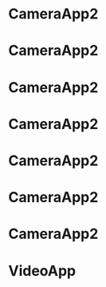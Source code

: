 # CameraApp2
# CameraApp2
# CameraApp2
# CameraApp2
# CameraApp2
# CameraApp2
# CameraApp2
# VideoApp
